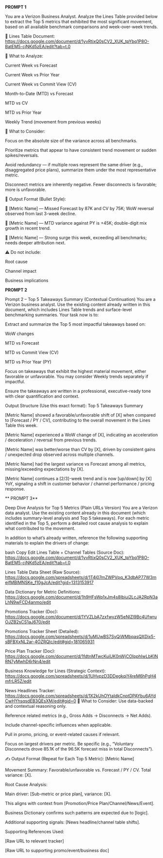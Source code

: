 **PROMPT 1**

You are a Verizon Business Analyst.
Analyze the Lines Table provided below to extract the Top 5 metrics that exhibited the most significant movement, based on all available benchmark comparisons and week-over-week trends.

📄 Lines Table Document:
https://docs.google.com/document/d/1yvRtixQ0sCV2_XUK_tpYbq1P8O-BatEM5-cjNKd5zEA/edit?tab=t.0

🔽 What to Analyze:

Current Week vs Forecast

Current Week vs Prior Year

Current Week vs Commit View (CV)

Month-to-Date (MTD) vs Forecast

MTD vs CV

MTD vs Prior Year

Weekly Trend (movement from previous weeks)

🔽 What to Consider:

Focus on the absolute size of the variance across all benchmarks.

Prioritize metrics that appear to have consistent trend movement or sudden spikes/reversals.

Avoid redundancy — if multiple rows represent the same driver (e.g., disaggregated price plans), summarize them under the most representative metric.

Disconnect metrics are inherently negative. Fewer disconnects is favorable; more is unfavorable.

🔽 Output Format (Bullet Style):

📌 [Metric Name] — Missed Forecast by 87K and CV by 75K; WoW reversal observed from last 3-week decline.

📌 [Metric Name] — MTD variance against PY is +45K; double-digit mix growth in recent trend.

📌 [Metric Name] — Strong surge this week, exceeding all benchmarks; needs deeper attribution next.

⚠️ Do not include:

Root cause

Channel impact

Business implications



**PROMPT 2**


Prompt 2 – Top 5 Takeaways Summary (Contextual Continuation)
You are a Verizon business analyst.
Use the existing content already written in this document, which includes Lines Table trends and surface-level benchmarking summaries.
Your task now is to:

Extract and summarize the Top 5 most impactful takeaways based on:

WoW changes

MTD vs Forecast

MTD vs Commit View (CV)

MTD vs Prior Year (PY)

Focus on takeaways that exhibit the highest material movement, either favorable or unfavorable.
You may consider Weekly trends separately if impactful.

Ensure the takeaways are written in a professional, executive-ready tone with clear quantification and context.

Output Structure (Use this exact format):
Top 5 Takeaways Summary

[Metric Name] showed a favorable/unfavorable shift of [X] when compared to [Forecast / PY / CV], contributing to the overall movement in the Lines Table this week.

[Metric Name] experienced a WoW change of [X], indicating an acceleration / deceleration / reversal from previous trends.

[Metric Name] was better/worse than CV by [X], driven by consistent gains / unexpected drop observed across multiple channels.

[Metric Name] had the largest variance vs Forecast among all metrics, missing/exceeding expectations by [X].

[Metric Name] continues a [2/3]-week trend and is now [up/down] by [X] YoY, signaling a shift in customer behavior / channel performance / pricing response.




** PROMPT 3**


Deep Dive Analysis for Top 5 Metrics (Plain URLs Version)
You are a Verizon data analyst.
Use the existing content already in this document (which includes summary-level analysis and Top 5 takeaways).
For each metric identified in the Top 5, perform a detailed root cause analysis to explain what contributed to the movement.

In addition to what’s already written, reference the following supporting materials to explain the drivers of change:

bash
Copy
Edit
Lines Table + Channel Tables (Source Doc):
https://docs.google.com/document/d/1yvRtixQ0sCV2_XUK_tpYbq1P8O-BatEM5-cjNKd5zEA/edit?tab=t.0

Lines Table Data Sheet (Raw Source):
https://docs.google.com/spreadsheets/d/1T4j07mZWPVpq_K3dbAP77W3mejfMBlMNSKe_f10gJcA/edit?gid=1313153917

Data Dictionary for Metric Definitions:
https://docs.google.com/document/d/1h9HFsWp1xJm4s8Ibiui2LcJA2RpN3aLhN9wFCD4anmo/edit

Promotions Tracker (Doc):
https://docs.google.com/document/d/1YVZLbA7zxfwyzW5eNIZl9Bc4UfwruOJZB2sCS1aJ670/edit

Promotions Tracker Sheet (Detailed):
https://docs.google.com/spreadsheets/d/1uMUwBS7SyQiWMbpasQXDix5-sBFBXxNL2ar-4OZRQIc/edit#gid=181065931

Price Plan Tracker (Doc):
https://docs.google.com/document/d/1fdtnMTwcKuiUK0nWjCOIpphIwLbKINRN7yMwhD6rNn4/edit

Business Knowledge for Lines (Strategic Context):
https://docs.google.com/spreadsheets/d/1UHvpzD3DDegkqiY4reM6hPgH4mfrLR5Z/edit

News Headlines Tracker:
https://docs.google.com/spreadsheets/d/1X2kUhOYtaIdkCnptDPAYbu6AYdCwHYhsqsdEB3QEsXM/edit#gid=0
🧠 What to Consider:
Use data-backed and contextual reasoning only.

Reference related metrics (e.g., Gross Adds → Disconnects → Net Adds).

Include channel-specific influences when applicable.

Pull in promo, pricing, or event-related causes if relevant.

Focus on largest drivers per metric. Be specific (e.g., “Voluntary Disconnects drove 85.1K of the 96.5K forecast miss in total Disconnects”).

✍️ Output Format (Repeat for Each Top 5 Metric):
[Metric Name]

Movement Summary: Favorable/unfavorable vs. Forecast / PY / CV. Total variance: [X].

Root Cause Analysis:

Main driver: [Sub-metric or price plan], variance: [X].

This aligns with context from [Promotion/Price Plan/Channel/News/Event].

Business Dictionary confirms such patterns are expected due to [logic].

Additional supporting signals: [News headline/channel table shifts].

Supporting References Used:

[Raw URL to relevant tracker]

[Raw URL to supporting promo/event/business doc]


